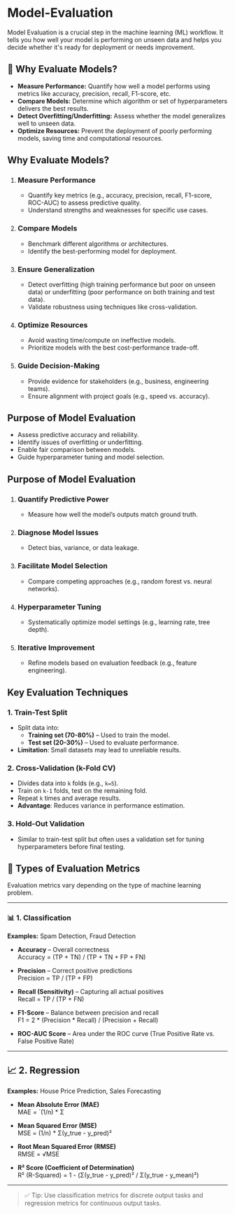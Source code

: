 # Model-Evaluation
Model Evaluation is a crucial step in the machine learning (ML) workflow. It tells you how well your model is performing on unseen data and helps you decide whether it's ready for deployment or needs improvement.

## 🎯 Why Evaluate Models?
- **Measure Performance:** Quantify how well a model performs using metrics like accuracy, precision, recall, F1-score, etc.
- **Compare Models:** Determine which algorithm or set of hyperparameters delivers the best results.
- **Detect Overfitting/Underfitting:** Assess whether the model generalizes well to unseen data.
- **Optimize Resources:** Prevent the deployment of poorly performing models, saving time and computational resources.

## Why Evaluate Models?
 1. ### Measure Performance
    - Quantify key metrics (e.g., accuracy, precision, recall, F1-score, ROC-AUC) to assess predictive quality.
    - Understand strengths and weaknesses for specific use cases.

 2. ### Compare Models
    - Benchmark different algorithms or architectures.
    - Identify the best-performing model for deployment.

 3. ### Ensure Generalization
    - Detect overfitting (high training performance but poor on unseen data) or underfitting (poor performance on both training and test data).
    - Validate robustness using techniques like cross-validation.

 4. ### Optimize Resources
    - Avoid wasting time/compute on ineffective models.
    - Prioritize models with the best cost-performance trade-off.

 5. ### Guide Decision-Making
    - Provide evidence for stakeholders (e.g., business, engineering teams).
    - Ensure alignment with project goals (e.g., speed vs. accuracy).

## Purpose of Model Evaluation
- Assess predictive accuracy and reliability.
- Identify issues of overfitting or underfitting.
- Enable fair comparison between models.
- Guide hyperparameter tuning and model selection.

## Purpose of Model Evaluation
 1. ### Quantify Predictive Power
    - Measure how well the model’s outputs match ground truth.
 2. ### Diagnose Model Issues
    - Detect bias, variance, or data leakage.
 3. ### Facilitate Model Selection
    - Compare competing approaches (e.g., random forest vs. neural networks).
 4. ### Hyperparameter Tuning
    - Systematically optimize model settings (e.g., learning rate, tree depth).
 5. ### Iterative Improvement
    - Refine models based on evaluation feedback (e.g., feature engineering).

## Key Evaluation Techniques

### 1. Train-Test Split
- Split data into:
  - **Training set (70-80%)** – Used to train the model.
  - **Test set (20-30%)** – Used to evaluate performance.
- **Limitation**: Small datasets may lead to unreliable results.

### 2. Cross-Validation (k-Fold CV)
- Divides data into `k` folds (e.g., `k=5`).
- Train on `k-1` folds, test on the remaining fold.
- Repeat `k` times and average results.
- **Advantage**: Reduces variance in performance estimation.

### 3. Hold-Out Validation
- Similar to train-test split but often uses a validation set for tuning hyperparameters before final testing.


## 🧪 Types of Evaluation Metrics

Evaluation metrics vary depending on the type of machine learning problem.

---

### 📊 1. Classification  
**Examples:** Spam Detection, Fraud Detection

- **Accuracy** – Overall correctness  
    Accuracy = (TP + TN) / (TP + TN + FP + FN)

- **Precision** – Correct positive predictions  
    Precision = TP / (TP + FP)

- **Recall (Sensitivity)** – Capturing all actual positives  
    Recall = TP / (TP + FN)

- **F1-Score** – Balance between precision and recall  
    F1 = 2 * (Precision * Recall) / (Precision + Recall)

- **ROC-AUC Score** – Area under the ROC curve (True Positive Rate vs. False Positive Rate)

---

## 📈 2. Regression  
**Examples:** House Price Prediction, Sales Forecasting

- **Mean Absolute Error (MAE)**  
    MAE = `(1/n) * Σ

- **Mean Squared Error (MSE)**  
    MSE = (1/n) * Σ(y_true - y_pred)²

- **Root Mean Squared Error (RMSE)**  
    RMSE = √MSE

- **R² Score (Coefficient of Determination)**  
    R² (R-Squared) = 1 - (Σ(y_true - y_pred)² / Σ(y_true - y_mean)²)
  
---

> ✅ Tip: Use classification metrics for discrete output tasks and regression metrics for continuous output tasks.
